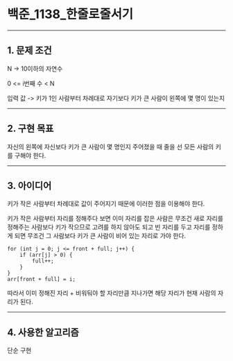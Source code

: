 # 백준_1138_한줄로줄서기
***

## 1. 문제 조건

N -> 10이하의 자연수

0 <= i번째 수 < N

입력 값 -> 키가 1인 사람부터 차례대로 자기보다 키가 큰 사람이 왼쪽에 몇 명이 있는지

***

## 2. 구현 목표

자신의 왼쪽에 자신보다 키가 큰 사람이 몇 명인지 주어졌을 때 줄을 선 모든 사람의 키를 구해야 한다.

***

## 3. 아이디어

키가 작은 사람부터 차례대로 값이 주어지기 때문에 이러한 점을 이용해야 한다.

키가 작은 사람부터 자리를 정해주다 보면 이미 자리를 잡은 사람은 무조건 새로 자리를 정해주는 사람보다 키가 작으므로 고려를 하지 않아도 되고
빈 자리를 두고 자리를 정하게 되면 무조건 그 사람보다 키가 큰 사람이 비어 있는 자리로 가야 한다.

```
for (int j = 0; j <= front + full; j++) {
    if (arr[j] > 0) {
        full++;
    }
}
arr[front + full] = i;
```

따라서 이미 정해진 자리 + 비워둬야 할 자리만큼 지나가면 해당 자리가 현재 사람의 자리가 된다.

***

## 4. 사용한 알고리즘

단순 구현
